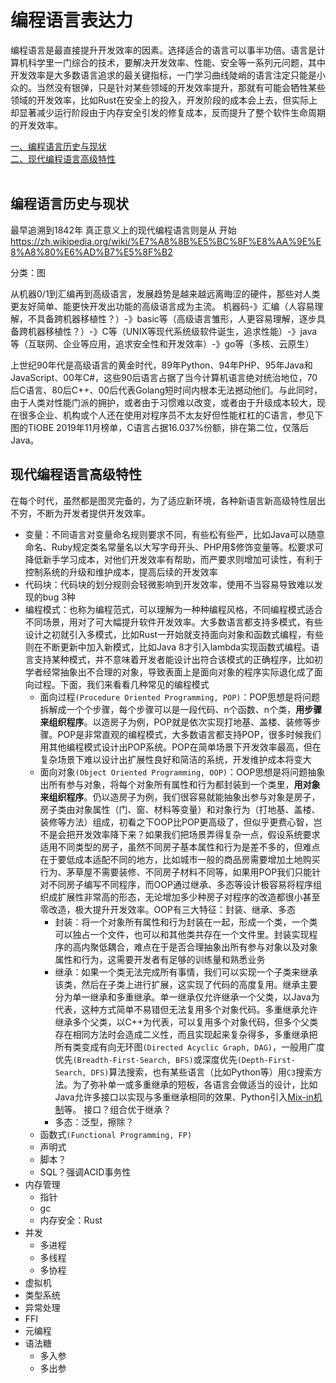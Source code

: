 # 编程语言表达力

编程语言是最直接提升开发效率的因素。选择适合的语言可以事半功倍。语言是计算机科学里一门综合的技术，要解决开发效率、性能、安全等一系列元问题，其中开发效率是大多数语言追求的最关键指标，一门学习曲线陡峭的语言注定只能是小众的。当然没有银弹，只是针对某些领域的开发效率提升，那就有可能会牺牲某些领域的开发效率，比如Rust在安全上的投入，开发阶段的成本会上去，但实际上却显著减少运行阶段由于内存安全引发的修复成本，反而提升了整个软件生命周期的开发效率。

<nav>
<a href="#编程语言历史与现状">一、编程语言历史与现状</a><br/>
<a href="#现代编程语言高级特性">二、现代编程语言高级特性</a><br/>
</nav>
<br/>

## 编程语言历史与现状

最早追溯到1842年
真正意义上的现代编程语言则是从  开始
https://zh.wikipedia.org/wiki/%E7%A8%8B%E5%BC%8F%E8%AA%9E%E8%A8%80%E6%AD%B7%E5%8F%B2

分类：图

从机器0/1到汇编再到高级语言，发展趋势是越来越远离晦涩的硬件，那些对人类更友好简单、能更快开发出功能的高级语言成为主流。
机器码-》汇编（人容易理解，不具备跨机器移植性？）-》basic等（高级语言雏形，人更容易理解，逐步具备跨机器移植性？）-》C等（UNIX等现代系统级软件诞生，追求性能）-》java等（互联网、企业等应用，追求安全性和开发效率）-》go等（多核、云原生）

上世纪90年代是高级语言的黄金时代，89年Python、94年PHP、95年Java和JavaScript、00年C#，这些90后语言占据了当今计算机语言绝对统治地位，70后C语言、80后C++、00后代表Golang短时间内根本无法撼动他们。与此同时，由于人类对性能门派的拥护，或者由于习惯难以改变，或者由于升级成本较大，现在很多企业、机构或个人还在使用对程序员不太友好但性能杠杠的C语言，参见下图的TIOBE 2019年11月榜单，C语言占据16.037%份额，排在第二位，仅落后Java。

## 现代编程语言高级特性

在每个时代，虽然都是图灵完备的，为了适应新环境，各种新语言新高级特性层出不穷，不断为开发者提供开发效率。

* 变量：不同语言对变量命名规则要求不同，有些松有些严，比如Java可以随意命名、Ruby规定类名常量名以大写字母开头、PHP用$修饰变量等。松要求可降低新手学习成本，对他们开发效率有帮助，而严要求则增加可读性，有利于控制系统的升级和维护成本，提高后续的开发效率
* 代码块：代码块的划分规则会轻微影响到开发效率，使用不当容易导致难以发现的bug
3种
* 编程模式：也称为编程范式，可以理解为一种种编程风格，不同编程模式适合不同场景，用对了可大幅提升软件开发效率。大多数语言都支持多模式，有些设计之初就引入多模式，比如Rust一开始就支持面向对象和函数式编程，有些则在不断更新中加入新模式，比如Java 8才引入lambda实现函数式编程。语言支持某种模式，并不意味着开发者能设计出符合该模式的正确程序，比如初学者经常抽象出不合理的对象，导致表面上是面向对象的程序实际退化成了面向过程。下面，我们来看看几种常见的编程模式
  * 面向过程`(Procedure Oriented Programming, POP)`：POP思想是将问题拆解成一个个步骤，每个步骤可以是一段代码、n个函数、n个类，**用步骤来组织程序**。以造房子为例，POP就是依次实现打地基、盖楼、装修等步骤。POP是非常直观的编程模式，大多数语言都支持POP，很多时候我们用其他编程模式设计出POP系统。POP在简单场景下开发效率最高，但在复杂场景下难以设计出扩展性良好和简洁的系统，开发维护成本将变大
  * 面向对象`(Object Oriented Programming, OOP)`：OOP思想是将问题抽象出所有参与对象，将每个对象所有属性和行为都封装到一个类里，**用对象来组织程序**。仍以造房子为例，我们很容易就能抽象出参与对象是房子，房子类由对象属性（门、窗、材料等变量）和对象行为（打地基、盖楼、装修等方法）组成，初看之下OOP比POP更高级了，但似乎更费心智，岂不是会把开发效率降下来？如果我们把场景弄得复杂一点，假设系统要求适用不同类型的房子，虽然不同房子基本属性和行为是差不多的，但难点在于要低成本适配不同的地方，比如城市一般的商品房需要增加土地购买行为、茅草屋不需要装修、不同房子材料不同等，如果用POP我们只能针对不同房子编写不同程序，而OOP通过继承、多态等设计极容易将程序组织成扩展性非常高的形态，无论增加多少种房子对程序的改造都很小甚至零改造，极大提升开发效率。OOP有三大特征：封装、继承、多态
    * 封装：将一个对象所有属性和行为封装在一起，形成一个类，一个类可以独占一个文件，也可以和其他类共存在一个文件里。封装实现程序的高内聚低耦合，难点在于是否合理抽象出所有参与对象以及对象属性和行为，这需要开发者有足够的训练量和熟悉业务
    * 继承：如果一个类无法完成所有事情，我们可以实现一个子类来继承该类，然后在子类上进行扩展，这实现了代码的高度复用。继承主要分为单一继承和多重继承。单一继承仅允许继承一个父类，以Java为代表，这种方式简单不易错但无法复用多个对象代码。多重继承允许继承多个父类，以C++为代表，可以复用多个对象代码，但多个父类存在相同方法时会造成二义性，而且实现起来复杂得多，多重继承把所有类变成有向无环图`(Directed Acyclic Graph, DAG)`，一般用广度优先`(Breadth-First-Search, BFS)`或深度优先`(Depth-First-Search, DFS)`算法搜索，也有某些语言（比如Python等）用`C3`搜索方法。为了弥补单一或多重继承的短板，各语言会做适当的设计，比如Java允许多接口以实现与多重继承相同的效果、Python引入[Mix-in机制](https://zhuanlan.zhihu.com/p/138046102)等。
     接口？组合优于继承？
    * 多态：泛型，擦除？
  * 函数式`(Functional Programming, FP)`
  * 声明式
  * 脚本？
  * SQL？强调ACID事务性
* 内存管理
  * 指针
  * gc
  * 内存安全：Rust
* 并发
  * 多进程
  * 多线程
  * 多协程
* 虚拟机
* 类型系统
* 异常处理
* FFI
* 元编程
* 语法糖
  * 多入参
  * 多出参
